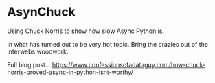 # AsynChuck
Using Chuck Norris to show how slow Async Python is.

In what has turned out to be very hot topic. Bring the crazies out of the interwebs woodwork.


Full blog post... https://www.confessionsofadataguy.com/how-chuck-norris-proved-async-in-python-isnt-worthy/
